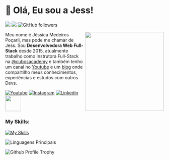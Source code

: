 
# :vulcan_salute: Olá, Eu sou a Jess! 

![](https://komarev.com/ghpvc/?username=jessicamedeirosp&color=000000)
![](https://estruyf-github.azurewebsites.net/api/VisitorHit?user=jessicamedeirosp&countColorcountColor&countColor=%232979ff) ![GitHub followers](https://img.shields.io/github/followers/jessicamedeirosp?label=Follow&style=social)

<img src="https://i.imgur.com/FGXFzCt.jpg" width="250px" align="right" >
<p align="left" style="text-align: justify">
  
Meu nome é Jéssica Medeiros Poçarli, mas pode me chamar de Jess. Sou **Desenvolvedora Web Full-Stack** desde 2015, atualmente trabalho como Instrutora Full-Stack na [@cubosacademy](https://cubos.academy/) e também tenho um canal no [Youtube](https://www.youtube.com/c/jesscoderoficial) e um [blog](https://jesscoder.com.br/) onde compartilho meus conhecimentos, experiências e estudos com outros Devs.

</p>

[![Youtube](https://img.shields.io/badge/jesscoderoficial-FF0000?style=for-the-badge&logo=youtube&logoColor=white)](https://www.youtube.com/c/jesscoderoficial)
[![Instagram](https://img.shields.io/badge/jess.coder-E4405F?style=for-the-badge&logo=instagram&logoColor=white)](https://www.instagram.com/jess.coder/)
[![Linkedin](https://img.shields.io/badge/jessica%20medeiros%20pocarli-0077B5?style=for-the-badge&logo=linkedin&logoColor=white)](https://www.linkedin.com/in/jessicamedeirospocarli/) 
<a href="mailto:jessicamedeirosp96@gmail.com">
  <img src="https://media.tenor.com/kXp0f-dmTXAAAAAi/%E6%94%B6%E5%88%B0-%E5%B7%A5%E4%BD%9C.gif" width="50px" />
</a>

### My Skills:
[![My Skills](https://skillicons.dev/icons?i=html,css,js,typescript,react,nextjs,sass,styledcomponents,tailwind,materialui,figma,nodejs,postgres,mysql,php)](https://skillicons.dev)

![Linguagens Principais](https://github-readme-stats.vercel.app/api/top-langs/?username=jessicamedeirosp&theme=tokyonight&hide_border=true&custom_title=Linguagens%20%Principais)

![Github Profile Trophy](https://github-profile-trophy.vercel.app/?username=jessicamedeirosp&theme=onedark&margin-w=4)
